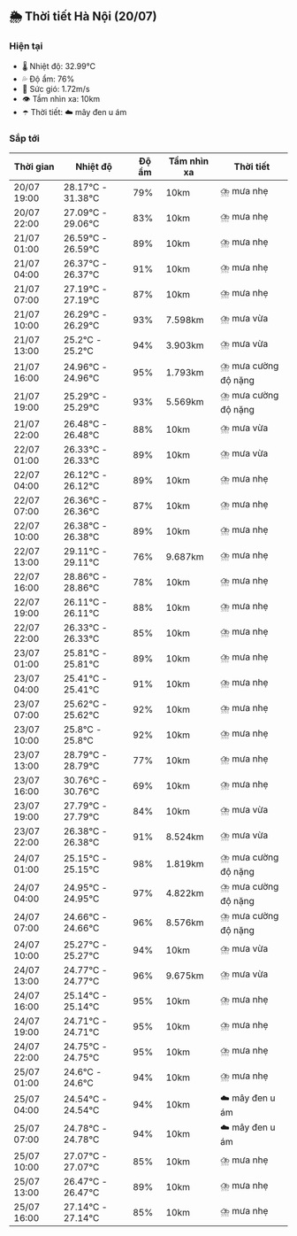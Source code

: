 ## 🌦️ Thời tiết Hà Nội (20/07)

### Hiện tại

- 🌡️ Nhiệt độ: 32.99℃
- 💦 Độ ẩm: 76%
- 💨 Sức gió: 1.72m/s
- 👁️ Tầm nhìn xa: 10km
- ☂️ Thời tiết: ☁️ mây đen u ám

### Sắp tới

| Thời gian | Nhiệt độ | Độ ẩm | Tầm nhìn xa | Thời tiết |
| --- | --- | --- | --- | --- |
| 20/07 19:00 | 28.17℃ - 31.38℃ | 79% | 10km | ⛈️ mưa nhẹ |
| 20/07 22:00 | 27.09℃ - 29.06℃ | 83% | 10km | ⛈️ mưa nhẹ |
| 21/07 01:00 | 26.59℃ - 26.59℃ | 89% | 10km | ⛈️ mưa nhẹ |
| 21/07 04:00 | 26.37℃ - 26.37℃ | 91% | 10km | ⛈️ mưa nhẹ |
| 21/07 07:00 | 27.19℃ - 27.19℃ | 87% | 10km | ⛈️ mưa nhẹ |
| 21/07 10:00 | 26.29℃ - 26.29℃ | 93% | 7.598km | ⛈️ mưa vừa |
| 21/07 13:00 | 25.2℃ - 25.2℃ | 94% | 3.903km | ⛈️ mưa vừa |
| 21/07 16:00 | 24.96℃ - 24.96℃ | 95% | 1.793km | ⛈️ mưa cường độ nặng |
| 21/07 19:00 | 25.29℃ - 25.29℃ | 93% | 5.569km | ⛈️ mưa cường độ nặng |
| 21/07 22:00 | 26.48℃ - 26.48℃ | 88% | 10km | ⛈️ mưa vừa |
| 22/07 01:00 | 26.33℃ - 26.33℃ | 89% | 10km | ⛈️ mưa vừa |
| 22/07 04:00 | 26.12℃ - 26.12℃ | 89% | 10km | ⛈️ mưa nhẹ |
| 22/07 07:00 | 26.36℃ - 26.36℃ | 87% | 10km | ⛈️ mưa nhẹ |
| 22/07 10:00 | 26.38℃ - 26.38℃ | 89% | 10km | ⛈️ mưa nhẹ |
| 22/07 13:00 | 29.11℃ - 29.11℃ | 76% | 9.687km | ⛈️ mưa nhẹ |
| 22/07 16:00 | 28.86℃ - 28.86℃ | 78% | 10km | ⛈️ mưa nhẹ |
| 22/07 19:00 | 26.11℃ - 26.11℃ | 88% | 10km | ⛈️ mưa nhẹ |
| 22/07 22:00 | 26.33℃ - 26.33℃ | 85% | 10km | ⛈️ mưa nhẹ |
| 23/07 01:00 | 25.81℃ - 25.81℃ | 89% | 10km | ⛈️ mưa nhẹ |
| 23/07 04:00 | 25.41℃ - 25.41℃ | 91% | 10km | ⛈️ mưa nhẹ |
| 23/07 07:00 | 25.62℃ - 25.62℃ | 92% | 10km | ⛈️ mưa nhẹ |
| 23/07 10:00 | 25.8℃ - 25.8℃ | 92% | 10km | ⛈️ mưa nhẹ |
| 23/07 13:00 | 28.79℃ - 28.79℃ | 77% | 10km | ⛈️ mưa nhẹ |
| 23/07 16:00 | 30.76℃ - 30.76℃ | 69% | 10km | ⛈️ mưa nhẹ |
| 23/07 19:00 | 27.79℃ - 27.79℃ | 84% | 10km | ⛈️ mưa vừa |
| 23/07 22:00 | 26.38℃ - 26.38℃ | 91% | 8.524km | ⛈️ mưa vừa |
| 24/07 01:00 | 25.15℃ - 25.15℃ | 98% | 1.819km | ⛈️ mưa cường độ nặng |
| 24/07 04:00 | 24.95℃ - 24.95℃ | 97% | 4.822km | ⛈️ mưa cường độ nặng |
| 24/07 07:00 | 24.66℃ - 24.66℃ | 96% | 8.576km | ⛈️ mưa cường độ nặng |
| 24/07 10:00 | 25.27℃ - 25.27℃ | 94% | 10km | ⛈️ mưa vừa |
| 24/07 13:00 | 24.77℃ - 24.77℃ | 96% | 9.675km | ⛈️ mưa vừa |
| 24/07 16:00 | 25.14℃ - 25.14℃ | 95% | 10km | ⛈️ mưa nhẹ |
| 24/07 19:00 | 24.71℃ - 24.71℃ | 95% | 10km | ⛈️ mưa nhẹ |
| 24/07 22:00 | 24.75℃ - 24.75℃ | 95% | 10km | ⛈️ mưa nhẹ |
| 25/07 01:00 | 24.6℃ - 24.6℃ | 94% | 10km | ⛈️ mưa nhẹ |
| 25/07 04:00 | 24.54℃ - 24.54℃ | 94% | 10km | ☁️ mây đen u ám |
| 25/07 07:00 | 24.78℃ - 24.78℃ | 94% | 10km | ☁️ mây đen u ám |
| 25/07 10:00 | 27.07℃ - 27.07℃ | 85% | 10km | ⛈️ mưa nhẹ |
| 25/07 13:00 | 26.47℃ - 26.47℃ | 89% | 10km | ⛈️ mưa nhẹ |
| 25/07 16:00 | 27.14℃ - 27.14℃ | 85% | 10km | ⛈️ mưa nhẹ |
